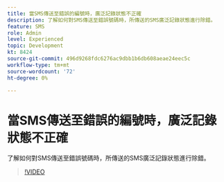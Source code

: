 ```yaml
---
title: 當SMS傳送至錯誤的編號時，廣泛記錄狀態不正確
description: 了解如何對SMS傳送至錯誤號碼時，所傳送的SMS廣泛記錄狀態進行除錯。
feature: SMS
role: Admin
level: Experienced
topic: Development
kt: 8424
source-git-commit: 496d9268fdc6276ac9dbb1b6db608aeae24eec5c
workflow-type: tm+mt
source-wordcount: '72'
ht-degree: 0%

---
```



# 當SMS傳送至錯誤的編號時，廣泛記錄狀態不正確

了解如何對SMS傳送至錯誤號碼時，所傳送的SMS廣泛記錄狀態進行除錯。

>[!VIDEO](https://video.tv.adobe.com/v/335980?quality=12)
